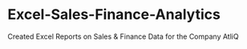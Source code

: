 # Excel-Sales-Finance-Analytics
Created  Excel Reports on Sales &amp; Finance Data for the Company AtliQ
